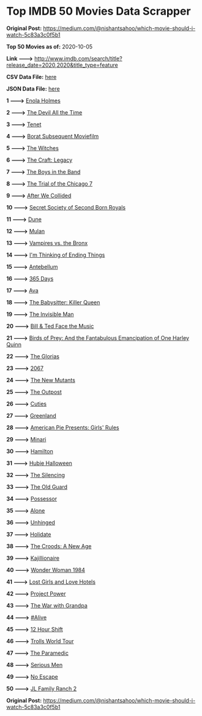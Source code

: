 # Top IMDB 50 Movies Data Scrapper

**Original Post:** https://medium.com/@nishantsahoo/which-movie-should-i-watch-5c83a3c0f5b1

**Top 50 Movies as of:** 2020-10-05

**Link --->** http://www.imdb.com/search/title?release_date=2020,2020&title_type=feature

**CSV Data File:** [here](/Data/data.csv)

**JSON Data File:** [here](/Data/data.json)

**1 --->** [Enola Holmes](https://www.imdb.com/title/tt7846844/?ref_=adv_li_tt)

**2 --->** [The Devil All the Time](https://www.imdb.com/title/tt7395114/?ref_=adv_li_tt)

**3 --->** [Tenet](https://www.imdb.com/title/tt6723592/?ref_=adv_li_tt)

**4 --->** [Borat Subsequent Moviefilm](https://www.imdb.com/title/tt13143964/?ref_=adv_li_tt)

**5 --->** [The Witches](https://www.imdb.com/title/tt0805647/?ref_=adv_li_tt)

**6 --->** [The Craft: Legacy](https://www.imdb.com/title/tt4685762/?ref_=adv_li_tt)

**7 --->** [The Boys in the Band](https://www.imdb.com/title/tt10199914/?ref_=adv_li_tt)

**8 --->** [The Trial of the Chicago 7](https://www.imdb.com/title/tt1070874/?ref_=adv_li_tt)

**9 --->** [After We Collided](https://www.imdb.com/title/tt10362466/?ref_=adv_li_tt)

**10 --->** [Secret Society of Second Born Royals](https://www.imdb.com/title/tt10324122/?ref_=adv_li_tt)

**11 --->** [Dune](https://www.imdb.com/title/tt1160419/?ref_=adv_li_tt)

**12 --->** [Mulan](https://www.imdb.com/title/tt4566758/?ref_=adv_li_tt)

**13 --->** [Vampires vs. the Bronx](https://www.imdb.com/title/tt8976576/?ref_=adv_li_tt)

**14 --->** [I'm Thinking of Ending Things](https://www.imdb.com/title/tt7939766/?ref_=adv_li_tt)

**15 --->** [Antebellum](https://www.imdb.com/title/tt10065694/?ref_=adv_li_tt)

**16 --->** [365 Days](https://www.imdb.com/title/tt10886166/?ref_=adv_li_tt)

**17 --->** [Ava](https://www.imdb.com/title/tt8784956/?ref_=adv_li_tt)

**18 --->** [The Babysitter: Killer Queen](https://www.imdb.com/title/tt11024272/?ref_=adv_li_tt)

**19 --->** [The Invisible Man](https://www.imdb.com/title/tt1051906/?ref_=adv_li_tt)

**20 --->** [Bill & Ted Face the Music](https://www.imdb.com/title/tt1086064/?ref_=adv_li_tt)

**21 --->** [Birds of Prey: And the Fantabulous Emancipation of One Harley Quinn](https://www.imdb.com/title/tt7713068/?ref_=adv_li_tt)

**22 --->** [The Glorias](https://www.imdb.com/title/tt7435316/?ref_=adv_li_tt)

**23 --->** [2067](https://www.imdb.com/title/tt1918734/?ref_=adv_li_tt)

**24 --->** [The New Mutants](https://www.imdb.com/title/tt4682266/?ref_=adv_li_tt)

**25 --->** [The Outpost](https://www.imdb.com/title/tt3833480/?ref_=adv_li_tt)

**26 --->** [Cuties](https://www.imdb.com/title/tt9196192/?ref_=adv_li_tt)

**27 --->** [Greenland](https://www.imdb.com/title/tt7737786/?ref_=adv_li_tt)

**28 --->** [American Pie Presents: Girls' Rules](https://www.imdb.com/title/tt11771594/?ref_=adv_li_tt)

**29 --->** [Minari](https://www.imdb.com/title/tt10633456/?ref_=adv_li_tt)

**30 --->** [Hamilton](https://www.imdb.com/title/tt8503618/?ref_=adv_li_tt)

**31 --->** [Hubie Halloween](https://www.imdb.com/title/tt10682266/?ref_=adv_li_tt)

**32 --->** [The Silencing](https://www.imdb.com/title/tt7149730/?ref_=adv_li_tt)

**33 --->** [The Old Guard](https://www.imdb.com/title/tt7556122/?ref_=adv_li_tt)

**34 --->** [Possessor](https://www.imdb.com/title/tt5918982/?ref_=adv_li_tt)

**35 --->** [Alone](https://www.imdb.com/title/tt7711170/?ref_=adv_li_tt)

**36 --->** [Unhinged](https://www.imdb.com/title/tt10059518/?ref_=adv_li_tt)

**37 --->** [Holidate](https://www.imdb.com/title/tt9866072/?ref_=adv_li_tt)

**38 --->** [The Croods: A New Age](https://www.imdb.com/title/tt2850386/?ref_=adv_li_tt)

**39 --->** [Kajillionaire](https://www.imdb.com/title/tt8143990/?ref_=adv_li_tt)

**40 --->** [Wonder Woman 1984](https://www.imdb.com/title/tt7126948/?ref_=adv_li_tt)

**41 --->** [Lost Girls and Love Hotels](https://www.imdb.com/title/tt0920462/?ref_=adv_li_tt)

**42 --->** [Project Power](https://www.imdb.com/title/tt7550000/?ref_=adv_li_tt)

**43 --->** [The War with Grandpa](https://www.imdb.com/title/tt4532038/?ref_=adv_li_tt)

**44 --->** [#Alive](https://www.imdb.com/title/tt10620868/?ref_=adv_li_tt)

**45 --->** [12 Hour Shift](https://www.imdb.com/title/tt10309552/?ref_=adv_li_tt)

**46 --->** [Trolls World Tour](https://www.imdb.com/title/tt6587640/?ref_=adv_li_tt)

**47 --->** [The Paramedic](https://www.imdb.com/title/tt11127690/?ref_=adv_li_tt)

**48 --->** [Serious Men](https://www.imdb.com/title/tt10230414/?ref_=adv_li_tt)

**49 --->** [No Escape](https://www.imdb.com/title/tt8160834/?ref_=adv_li_tt)

**50 --->** [JL Family Ranch 2](https://www.imdb.com/title/tt10302982/?ref_=adv_li_tt)

**Original Post:** https://medium.com/@nishantsahoo/which-movie-should-i-watch-5c83a3c0f5b1

